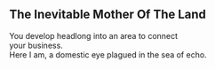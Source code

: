 The Inevitable Mother Of The Land
---------------------------------
You develop headlong into an area to connect  
your business.  
Here I am, a domestic eye plagued in the sea of echo.  
